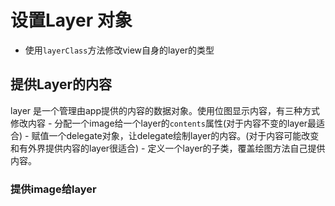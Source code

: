 # 设置Layer 对象

- 使用`layerClass`方法修改view自身的layer的类型

## 提供Layer的内容
layer 是一个管理由app提供的内容的数据对象。使用位图显示内容，有三种方式修改内容
    - 分配一个image给一个layer的`contents`属性(对于内容不变的layer最适合)
    - 赋值一个delegate对象，让delegate绘制layer的内容。(对于内容可能改变和有外界提供内容的layer很适合)
    - 定义一个layer的子类，覆盖绘图方法自己提供内容。

### 提供image给layer
